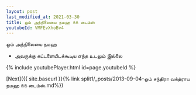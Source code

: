 ```yaml
---
layout: post
last_modified_at: 2021-03-30
title: ஓம் அந்நிலையை நமஹ ௧௧ டைம்ஸ்
youtubeId: VMFEvXhoBv4
---
```

 
 
 ஓம் அந்நிலையை நமஹ  
 
 -  அவருக்கு கட்டளையிடக்கூடிய எந்த உடலும் இல்லை 
 
  
 
  
 
 
 
 
 
 


{% include youtubePlayer.html id=page.youtubeId %}
 
[Next]({{ site.baseurl }}{% link  split1/_posts/2013-09-04-ஓம் சந்திரா வக்த்ராய நமஹ ௧௧ டைம்ஸ்.md%})
 
